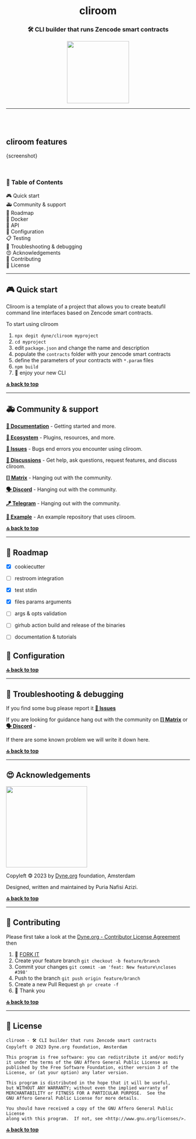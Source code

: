 <div align="center">

# cliroom

### 🛠️ CLI builder that runs Zencode smart contracts

</div>

<p align="center">
  <a href="https://dyne.org">
    <img src="https://files.dyne.org/software_by_dyne.png" width="170">
  </a>
</p>

---

<br><br>

## cliroom features

{screenshot}

<br>

<div id="toc">

### 🚩 Table of Contents

- [🎮 Quick start](#-quick-start)
- [🚑 Community & support](#-community--support)
- [  Roadmap](#-roadmap)
- [🐋 Docker](#-docker)
- [🐝 API](#-api)
- [🔧 Configuration](#-configuration)
- [📋 Testing](#-testing)
- [🐛 Troubleshooting & debugging](#-troubleshooting--debugging)
- [😍 Acknowledgements](#-acknowledgements)
- [👤 Contributing](#-contributing)
- [💼 License](#-license)

</div>

---

## 🎮 Quick start

Cliroom is a template of a project that allows you to create beatufil command line interfaces based on Zencode smart contracts.

To start using cliroom

1. `npx degit dyne/cliroom myproject`
1. `cd myproject`
1. edit `package.json` and change the name and description
1. populate the `contracts` folder with your zencode smart contracts
1. define the parameters of your contracts with `*.param` files
1. `npm build`
1. 🎉 enjoy your new CLI

**[🔝 back to top](#toc)**

---

## 🚑 Community & support

**[📝 Documentation](#toc)** - Getting started and more.

**[🌱 Ecosystem](https://github.com/dyne/ecosystem)** - Plugins, resources, and more.

**[🚩 Issues](../../issues)** - Bugs end errors you encounter using cliroom.

**[💬 Discussions](../../discussions)** - Get help, ask questions, request features, and discuss cliroom.

**[[] Matrix](https://socials.dyne.org/matrix)** - Hanging out with the community.

**[🗣️ Discord](https://socials.dyne.org/discord)** - Hanging out with the community.

**[🪁 Telegram](https://socials.dyne.org/telegram)** - Hanging out with the community.

**[📖 Example](https://github.com/dyne/cliroom/example)** - An example repository that uses cliroom.

**[🔝 back to top](#toc)**

---

##   Roadmap

- [x] cookiecutter
- [ ] restroom integration
- [x] test stdin
- [x] files params arguments
- [ ] args & opts validation
- [ ] girhub action build and release of the binaries
- [ ] documentation & tutorials


## 🔧 Configuration

**[🔝 back to top](#toc)**

---

## 🐛 Troubleshooting & debugging

If you find some bug please report it **[🚩 Issues](../../issues)** 

If you are looking for guidance hang out with the community on **[[] Matrix](https://socials.dyne.org/matrix)** or **[🗣️ Discord](https://socials.dyne.org/discord)** -

If there are some known problem we will write it down here.

**[🔝 back to top](#toc)**

---

## 😍 Acknowledgements

<a href="https://dyne.org">
  <img src="https://files.dyne.org/software_by_dyne.png" width="222">
</a>

Copyleft 🄯 2023 by [Dyne.org](https://www.dyne.org) foundation, Amsterdam

Designed, written and maintained by Puria Nafisi Azizi.

**[🔝 back to top](#toc)**

---

## 👤 Contributing

Please first take a look at the [Dyne.org - Contributor License Agreement](CONTRIBUTING.md) then

1.  🔀 [FORK IT](../../fork)
2.  Create your feature branch `git checkout -b feature/branch`
3.  Commit your changes `git commit -am 'feat: New feature\ncloses #398'`
4.  Push to the branch `git push origin feature/branch`
5.  Create a new Pull Request `gh pr create -f`
6.  🙏 Thank you

**[🔝 back to top](#toc)**

---

## 💼 License

    cliroom - 🛠️ CLI builder that runs Zencode smart contracts
    Copyleft 🄯 2023 Dyne.org foundation, Amsterdam

    This program is free software: you can redistribute it and/or modify
    it under the terms of the GNU Affero General Public License as
    published by the Free Software Foundation, either version 3 of the
    License, or (at your option) any later version.

    This program is distributed in the hope that it will be useful,
    but WITHOUT ANY WARRANTY; without even the implied warranty of
    MERCHANTABILITY or FITNESS FOR A PARTICULAR PURPOSE.  See the
    GNU Affero General Public License for more details.

    You should have received a copy of the GNU Affero General Public License
    along with this program.  If not, see <http://www.gnu.org/licenses/>.

**[🔝 back to top](#toc)**
